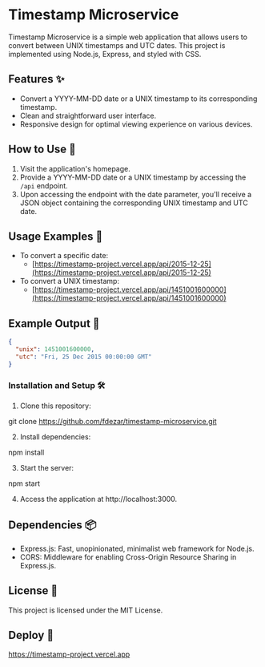 # Timestamp Microservice

Timestamp Microservice is a simple web application that allows users to convert between UNIX timestamps and UTC dates. This project is implemented using Node.js, Express, and styled with CSS.

## Features ✨

- Convert a YYYY-MM-DD date or a UNIX timestamp to its corresponding timestamp.
- Clean and straightforward user interface.
- Responsive design for optimal viewing experience on various devices.

## How to Use 🚀

1. Visit the application's homepage.
2. Provide a YYYY-MM-DD date or a UNIX timestamp by accessing the `/api` endpoint.
3. Upon accessing the endpoint with the date parameter, you'll receive a JSON object containing the corresponding UNIX timestamp and UTC date.

## Usage Examples 📝

- To convert a specific date:
  - [https://timestamp-project.vercel.app/api/2015-12-25](https://timestamp-project.vercel.app/api/2015-12-25)
- To convert a UNIX timestamp:
  - [https://timestamp-project.vercel.app/api/1451001600000](https://timestamp-project.vercel.app/api/1451001600000)

## Example Output 📄

```json
{
  "unix": 1451001600000,
  "utc": "Fri, 25 Dec 2015 00:00:00 GMT"
}
```

### Installation and Setup 🛠️

1. Clone this repository:

git clone https://github.com/fdezar/timestamp-microservice.git

2. Install dependencies:

npm install

3. Start the server:

npm start

4. Access the application at http://localhost:3000.

## Dependencies 📦
- Express.js: Fast, unopinionated, minimalist web framework for Node.js.
- CORS: Middleware for enabling Cross-Origin Resource Sharing in Express.js.

## License 📄
This project is licensed under the MIT License.

## Deploy 🙌
https://timestamp-project.vercel.app
